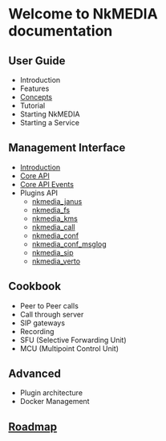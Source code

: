 # Welcome to NkMEDIA documentation

## User Guide
* Introduction
* Features
* [Concepts](concepts.md)
* Tutorial
* Starting NkMEDIA
* Starting a Service

## Management Interface
* [Introduction](intro.md)
* [Core API](api.md)
* [Core API Events](events.md)
* Plugins API
  * [nkmedia_janus](janus.md)
  * [nkmedia_fs](fs.md)
  * [nkmedia_kms](kms.md)
  * [nkmedia_call](call.md)
  * [nkmedia_conf](conf.md)
  * [nkmedia_conf_msglog](conf_msglog.md)
  * [nkmedia_sip](sip.md)
  * [nkmedia_verto](verto.md)
  
## Cookbook
* Peer to Peer calls
* Call through server
* SIP gateways
* Recording
* SFU (Selective Forwarding Unit)
* MCU (Multipoint Control Unit)

## Advanced
* Plugin architecture
* Docker Management

## [Roadmap](roadmap.md)
